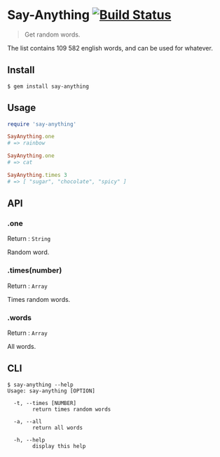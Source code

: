Say-Anything [![Build Status](https://travis-ci.org/rozaxe/say-anything.svg?branch=master)](https://travis-ci.org/rozaxe/say-anything)
============

> Get random words.

The list contains 109 582 english words, and can be used for whatever.


Install
-------

```
$ gem install say-anything
```


Usage
-----

```ruby
require 'say-anything'

SayAnything.one
# => rainbow

SayAnything.one
# => cat

SayAnything.times 3
# => [ "sugar", "chocolate", "spicy" ]
```


API
---

### .one

Return : `String`

Random word.


### .times(number)

Return : `Array`

Times random words.


### .words

Return : `Array`

All words.


CLI
---

```
$ say-anything --help
Usage: say-anything [OPTION]

  -t, --times [NUMBER]
        return times random words

  -a, --all
        return all words

  -h, --help
        display this help
```

